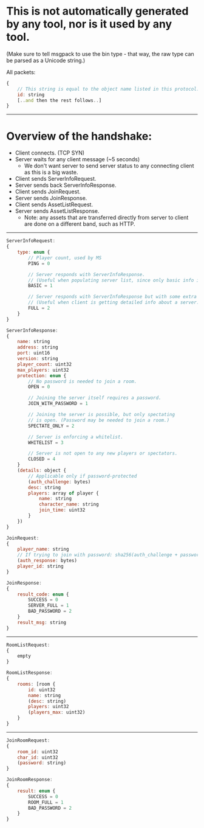 # This is not automatically generated by any tool, nor is it used by any tool.

(Make sure to tell msgpack to use the bin type - that way, the raw type can be parsed as a Unicode string.)

All packets:
```javascript
{
    // This string is equal to the object name listed in this protocol. It is used to identify the type of packet.
    id: string
    [..and then the rest follows..]
}
```

-----

# Overview of the handshake:

 - Client connects. (TCP SYN)
 - Server waits for any client message (~5 seconds)
    - We don't want server to send server status to any connecting client
    as this is a big waste.
 - Client sends ServerInfoRequest.
 - Server sends back ServerInfoResponse.
 - Client sends JoinRequest.
 - Server sends JoinResponse.
 - Client sends AssetListRequest.
 - Server sends AssetListResponse.
    - Note: any assets that are transferred directly from server to client are done
    on a different band, such as HTTP.

-----
```javascript
ServerInfoRequest:
{
	type: enum {
		// Player count, used by MS
		PING = 0

		// Server responds with ServerInfoResponse.
		// (Useful when populating server list, since only basic info is needed.)
		BASIC = 1

		// Server responds with ServerInfoResponse but with some extra stuff.
		// (Useful when client is getting detailed info about a server.)
		FULL = 2
	}
}

ServerInfoResponse:
{
	name: string
	address: string
	port: uint16
	version: string
	player_count: uint32
	max_players: uint32
	protection: enum {
        // No password is needed to join a room.
        OPEN = 0

        // Joining the server itself requires a password.
        JOIN_WITH_PASSWORD = 1

        // Joining the server is possible, but only spectating
        // is open. (Password may be needed to join a room.)
        SPECTATE_ONLY = 2

        // Server is enforcing a whitelist.
        WHITELIST = 3

        // Server is not open to any new players or spectators.
        CLOSED = 4
	}
	(details: object {
	    // Applicable only if password-protected
        (auth_challenge: bytes)
        desc: string
        players: array of player {
            name: string
            character_name: string
            join_time: uint32
        }
    })
}

JoinRequest:
{
	player_name: string
	// If trying to join with password: sha256(auth_challenge + password)
	(auth_response: bytes)
	player_id: string
}

JoinResponse:
{
    result_code: enum {
		SUCCESS = 0
		SERVER_FULL = 1
		BAD_PASSWORD = 2
	}
	result_msg: string
}
```
-----
```javascript
RoomListRequest:
{
    empty
}

RoomListResponse:
{
    rooms: [room {
        id: uint32
        name: string
        (desc: string)
        players: uint32
        (players_max: uint32)
    }
}
```
-----
```javascript
JoinRoomRequest:
{
    room_id: uint32
    char_id: uint32
    (password: string)
}

JoinRoomResponse:
{
    result: enum {
        SUCCESS = 0
        ROOM_FULL = 1
        BAD_PASSWORD = 2
    }
}
```
